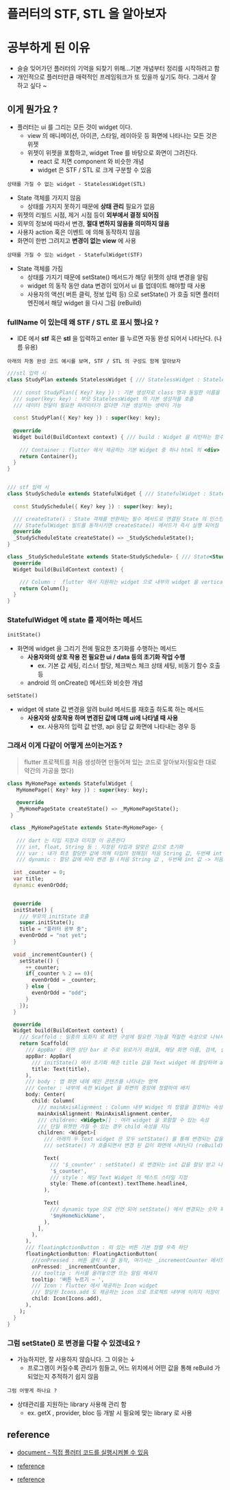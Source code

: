 # 플러터의 STF, STL 을 알아보자

# 공부하게 된 이유
- 슬슬 잊어가던 플러터의 기억을 되찾기 위해...기본 개념부터 정리를 시작하려고 함
- 개인적으로 플러터만큼 매력적인 프레임워크가 또 있을까 싶기도 하다. 그래서 잘 하고 싶다 ~

## 이게 뭔가요 ?
- 플러터는 ui 를 그리는 모든 것이 widget 이다.
    - view 의 애니메이션, 아이콘, 스타일, 레이아웃 등 화면에 나타나는 모든 것은 위젯
  - 위젯이 위젯을 포함하고, widget Tree 를 바탕으로 화면이 그려진다.
    - react 로 치면 component 와 비슷한 개념
    - widget 은 STF / STL 로 크게 구분할 수 있음


`상태를 가질 수 없는 widget - StatelessWidget(STL)`

- State 객체를 가지지 않음
    - 상태를 가지지 못하기 때문에 **상태 관리** 필요가 없음
- 위젯의 리빌드 시점, 제거 시점 등이 **외부에서 결정 되어짐**
- 외부의 정보에 따라서 변경, **절대 변하지 않음을 의미하지 않음**
- 사용자 action 혹은 이벤트 에 의해 동작하지 않음
- 화면이 한번 그려지고 **변경이 없는 view** 에 사용

`상태를 가질 수 있는 widget - StatefulWidget(STF)`

- State 객체를 가짐
    - 상태를 가지기 때문에 setState() 메서드가 해당 위젯의 상태 변경을 알림
    - widget 의 동작 동안 data 변경이 있어서 ui 를 업데이트 해야할 때 사용
    - 사용자의 액션( 버튼 클릭, 정보 입력 등) 으로 setState() 가 호출 되면 플러터 엔진에서 해당 widget 을 다시 그림 (reBuild)

### fullName 이 있는데 왜 STF / STL 로 표시 했나요 ?
- IDE 에서 **stf** 혹은 **stl** 을 입력하고 enter 를 누르면 자동 완성 되어서 나타난다. (나름 유용)

`아래의 자동 완성 코드 예시를 보며, STF / STL 의 구성도 함께 알아보자`

```dart
///stl 입력 시
class StudyPlan extends StatelessWidget { /// StatelessWidget : StatelessWidget 을 상속 받아 STL 위젯이 됨 
  
  /// const StudyPlan({ Key? key }) : 기본 생성자로 class 명과 동일한 이름을 가짐
  /// super(key: key) : 부모 StatelessWidget 의 기본 생성자를 호출
  /// 데이터 전달이 필요한 파라미터가 없다면 기본 생성자는 생략이 가능
  
  const StudyPlan({ Key? key }) : super(key: key);
  
  @override
  Widget build(BuildContext context) { /// build : Widget 을 리턴하는 함수, 모든 위젯 클래스에 포함된 필수 메서드
    
    /// Container : flutter 에서 제공하는 기본 Widget 중 하나 html 의 <div> 태그와 비슷한 기능을 함
    return Container();
  }
}
```

```dart

/// stf 입력 시
class StudySchedule extends StatefulWidget { /// StatefulWidget : StatefulWidget 을 상속 받아서 STF 위젯이 됨 
  
  const StudySchedule({ Key? key }) : super(key: key);

  /// createState() : State 객체를 반환하는 필수 메서드로 연결된 State 의 인스턴스를 반환
  /// StatefulWidget 빌드를 동작시키면 createState() 메서드가 즉시 실행 되어짐
  @override
  _StudyScheduleState createState() => _StudyScheduleState();
}

class _StudyScheduleState extends State<StudySchedule> { /// State<StudySchedule> : State<StudySchedule> 을 상속 받는 객체가 build 메서드로 STF widget 반환 
  @override
  Widget build(BuildContext context) {

    /// Column :  flutter 에서 지원하는 widget 으로 내부의 widget 을 vertical 하게 배치 하는 widget
    return Column();
  }
}
```

### StatefulWidget 에 state 를 제어하는 메서드

`initState()`

- 화면에 widget 을 그리기 전에 필요한 초기화를 수행하는 메서드
    - **사용자와의 상호 작용 전 필요한 ui / data 등의 초기화 작업 수행**
        - ex. 기본 값 세팅, 리스너 할당, 체크박스 체크 상태 세팅, 비동기 함수 호출 등
    - android 의 onCreate() 메서드와 비슷한 개념

`setState()`  

- widget 에 state 값 변경을 알려 build 메서드를 재호출 하도록 하는 메서드
    - **사용자와 상호작용 하며 변경된 값에 대해 ui에 나타낼 때 사용**
        - ex. 사용자의 입력 값 반영, api 응답 값 화면에 나타내는 경우 등
  
### 그래서 이게 다같이 어떻게 쓰이는거죠 ?

> flutter 프로젝트를 처음 생성하면 만들어져 있는 코드로 알아보자(필요한 대로 약간의 가공을 했다)

```dart
class MyHomePage extends StatefulWidget {
   MyHomePage({ Key? key }) : super(key: key);
   
   @override
   _MyHomePageState createState() => _MyHomePageState();
 }

 class _MyHomePageState extends State<MyHomePage> {
  
   /// dart 는 타입 지정과 미지정 이 공존한다
   /// int, float, String 등 : 지정된 타입과 알맞은 값으로 초기화
   /// var : 내가 최초 할당한 값에 의해 타입이 정해짐( 처음 String 값, 두번째 int 값 -> 오류 발생 )
   /// dynamic : 할당 값에 따라 변경 됨 (처음 String 값 , 두번째 int 값 -> 처음엔 String, 두번째는 int)
   
  int _counter = 0;
  var title;
  dynamic evenOrOdd;


  @override
  initState() {
    /// 부모의 initState 호출
    super.initState();
    title = "플러터 공부 중";
    evenOrOdd = "not yet";
  }
  
  void _incrementCounter() {
    setState(() {
      ++_counter;
      if(_counter % 2 == 0){
        evenOrOdd = _counter;
      } else {
        evenOrOdd = "odd";
      }
    });
  }

  @override
  Widget build(BuildContext context) {
    /// Scaffold : 일종의 도화지 로 화면 구성에 필요한 기능을 적절한 속성으로 나눠서 가지고 있음
    return Scaffold(
      /// AppBar : 화면 상단 bar 로 주로 뒤로가기 화살표, 해당 화면 이름, 검색, 설정 아이콘 등 존재
      appBar: AppBar( 
        /// initState() 에서 초기화 해준 title 값을 Text widget 에 할당하여 appBar 에 화면 이름을 나타냄
        title: Text(title),
      ),
      /// body : 앱 화면 내에 메인 콘텐츠를 나타내는 영역
      /// Center : 내부에 속한 Widget 을 화면의 중앙에 정렬하여 배치
      body: Center(
        child: Column(
          /// mainAxisAlignment : Column 내부 Widget 의 정렬을 결정하는 속성, 여기선 가운데 정렬
          mainAxisAlignment: MainAxisAlignment.center,
          /// children: <Widget>[] : 여러 widget 을 포함할 수 있는 속성
          /// 단일 위젯만 가질 수 있는 경우 child 속성을 지님
          children: <Widget>[
            /// 아래의 두 Text widget 은 모두 setState() 를 통해 변경되는 값을 할당 받고 있어서
            /// setState() 가 호출되면서 변경 된 값이 화면에 나타난다 (reBuild)
            
            Text(
              /// '$_counter' : setState() 로 변경되는 int 값을 할당 받고 나타냄 
              '$_counter',
              /// style : 해당 Text Widget 의 텍스트 스타일 지정
              style: Theme.of(context).textTheme.headline4,
            ),
            
            Text(
              /// dynamic type 으로 선언 되어 setState() 에서 변경되는 숫자 혹은 문자 값을 할당 받고 나타냄
              '$myHomeNickName',
            ),
          ],
        ),
      ),
      /// floatingActionButton : 떠 있는 버튼 기본 정렬 우측 하단 
      floatingActionButton: FloatingActionButton(
        ///onPressed : 버튼 클릭 시 할 동작, 여기서는 _incrementCounter 메서드가 동작(위에 만들어져 있음)
        onPressed: _incrementCounter,
        /// tooltip : 커서를 올려놓으면 뜨는 알림 메세지
        tooltip: '버튼 누르기 ~ ', 
        /// Icon : flutter 에서 제공하는 Icon widget
        /// 할당된 Icons.add 도 제공하는 icon 으로 프로젝트 내부에 이미지 저장이 필요 없음
        child: Icon(Icons.add), 
      ),
    );
  }
}
```
### 그럼 setState() 로 변경을 다할 수 있겠네요 ?
- 가능하지만, 잘 사용하지 않습니다. 그 이유는 ↓
    - 프로그램이 커질수록 관리가 힘들고, 어느 위치에서 어떤 값을 통해 reBuild 가 되었는지 추적하기 쉽지 않음
  
`그럼 어떻게 하나요 ? `

- 상태관리를 지원하는 library 사용해 관리 함
    - ex. getX , provider, bloc 등 개발 시 필요에 맞는 library 로 사용


## reference
- [document - 직접 플러터 코드를 실행시켜볼 수 있음](https://api.flutter.dev/flutter/material/Scaffold-class.html)

- [reference](https://velog.io/@dosilv/Flutter-StatelessWidget-StatefulWidget)

- [reference](https://itwise.tistory.com/29)
